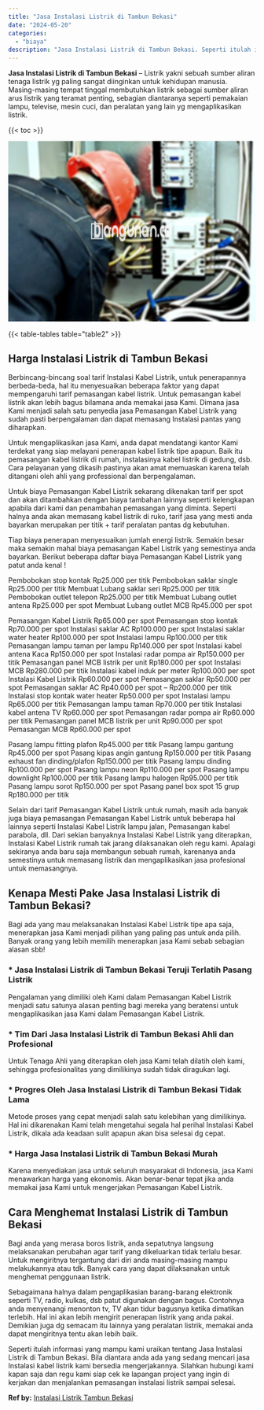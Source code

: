 ```yaml
---
title: "Jasa Instalasi Listrik di Tambun Bekasi"
date: "2024-05-20"
categories: 
  - "biaya"
description: "Jasa Instalasi Listrik di Tambun Bekasi. Seperti itulah informasi yang mampu kami uraikan tentang Jasa Instalasi Listrik di Tambun Bekasi. Bila diantara anda..."
---
```


**Jasa Instalasi Listrik di Tambun Bekasi** – Listrik yakni sebuah sumber aliran tenaga listrik yg paling sangat diinginkan untuk kehidupan manusia. Masing-masing tempat tinggal membutuhkan listrik sebagai sumber aliran arus listrik yang teramat penting, sebagian diantaranya seperti pemakaian lampu, televise, mesin cuci, dan peralatan yang lain yg mengaplikasikan listrik.

{{< toc >}}

![Jasa Instalasi Listrik di Tambun Bekasi](/images/instalasi-listrik-murah38.png)

{{< table-tables table="table2" >}}

## Harga Instalasi Listrik di Tambun Bekasi

Berbincang-bincang soal tarif Instalasi Kabel Listrik, untuk penerapannya berbeda-beda, hal itu menyesuaikan beberapa faktor yang dapat mempengaruhi tarif pemasangan kabel listrik. Untuk pemasangan kabel listrik akan lebih bagus bilamana anda memakai jasa Kami. Dimana jasa Kami menjadi salah satu penyedia jasa Pemasangan Kabel Listrik yang sudah pasti berpengalaman dan dapat memasang Instalasi pantas yang diharapkan.

Untuk mengaplikasikan jasa Kami, anda dapat mendatangi kantor Kami terdekat yang siap melayani penerapan kabel listrik tipe apapun. Baik itu pemasangan kabel listrik di rumah, instalasinya kabel listrik di gedung, dsb. Cara pelayanan yang dikasih pastinya akan amat memuaskan karena telah ditangani oleh ahli yang professional dan berpengalaman.

Untuk biaya Pemasangan Kabel Listrik sekarang dikenakan tarif per spot dan akan ditambahkan dengan biaya tambahan lainnya seperti kelengkapan apabila dari kami dan penambahan pemasangan yang diminta. Seperti halnya anda akan memasang kabel listrik di ruko, tarif jasa yang mesti anda bayarkan merupakan per titik + tarif peralatan pantas dg kebutuhan.

Tiap biaya penerapan menyesuaikan jumlah energi listrik. Semakin besar maka semakin mahal biaya pemasangan Kabel Listrik yang semestinya anda bayarkan. Berikut beberapa daftar biaya Pemasangan Kabel Listrik yang patut anda kenal !

Pembobokan stop kontak Rp25.000 per titik Pembobokan saklar single Rp25.000 per titik Membuat Lubang saklar seri Rp25.000 per titik Pembobokan outlet telepon Rp25.000 per titik Membuat Lubang outlet antena Rp25.000 per spot Membuat Lubang outlet MCB Rp45.000 per spot

Pemasangan Kabel Listrik Rp65.000 per spot Pemasangan stop kontak Rp70.000 per spot Instalasi saklar AC Rp100.000 per spot Instalasi saklar water heater Rp100.000 per spot Instalasi lampu Rp100.000 per titik Pemasangan lampu taman per lampu Rp140.000 per spot Instalasi kabel antena Kaca Rp150.000 per spot Instalasi radar pompa air Rp150.000 per titik Pemasangan panel MCB listrik per unit Rp180.000 per spot Instalasi MCB Rp280.000 per titik Instalasi kabel induk per meter Rp100.000 per spot Instalasi Kabel Listrik Rp60.000 per spot Pemasangan saklar Rp50.000 per spot Pemasangan saklar AC Rp40.000 per spot – Rp200.000 per titik Instalasi stop kontak water heater Rp50.000 per spot Instalasi lampu Rp65.000 per titik Pemasangan lampu taman Rp70.000 per titik Instalasi kabel antena TV Rp60.000 per spot Pemasangan radar pompa air Rp60.000 per titik Pemasangan panel MCB listrik per unit Rp90.000 per spot Pemasangan MCB Rp60.000 per spot

Pasang lampu fitting plafon Rp45.000 per titik Pasang lampu gantung Rp45.000 per spot Pasang kipas angin gantung Rp150.000 per titik Pasang exhaust fan dinding/plafon Rp150.000 per titik Pasang lampu dinding Rp100.000 per spot Pasang lampu neon Rp110.000 per spot Pasang lampu downlight Rp100.000 per titik Pasang lampu halogen Rp95.000 per titik Pasang lampu sorot Rp150.000 per spot Pasang panel box spot 15 grup Rp180.000 per titik

Selain dari tarif Pemasangan Kabel Listrik untuk rumah, masih ada banyak juga biaya pemasangan Pemasangan Kabel Listrik untuk beberapa hal lainnya seperti Instalasi Kabel Listrik lampu jalan, Pemasangan kabel parabola, dll. Dari sekian banyaknya Instalasi Kabel Listrik yang diterapkan, Instalasi Kabel Listrik rumah tak jarang dilaksanakan oleh regu kami. Apalagi sekiranya anda baru saja membangun sebuah rumah, karenanya anda semestinya untuk memasang listrik dan mengaplikasikan jasa profesional untuk memasangnya.

## Kenapa Mesti Pake Jasa Instalasi Listrik di Tambun Bekasi?

Bagi ada yang mau melaksanakan Instalasi Kabel Listrik tipe apa saja, menerapkan jasa Kami menjadi pilihan yang paling pas untuk anda pilih. Banyak orang yang lebih memilih menerapkan jasa Kami sebab sebagian alasan sbb!

### \* Jasa Instalasi Listrik di Tambun Bekasi Teruji Terlatih Pasang Listrik

Pengalaman yang dimiliki oleh Kami dalam Pemasangan Kabel Listrik menjadi satu satunya alasan penting bagi mereka yang beratensi untuk mengaplikasikan jasa Kami dalam Pemasangan Kabel Listrik.

### \* Tim Dari Jasa Instalasi Listrik di Tambun Bekasi Ahli dan Profesional

Untuk Tenaga Ahli yang diterapkan oleh jasa Kami telah dilatih oleh kami, sehingga profesionalitas yang dimilikinya sudah tidak diragukan lagi.

### \* Progres Oleh Jasa Instalasi Listrik di Tambun Bekasi Tidak Lama

Metode proses yang cepat menjadi salah satu kelebihan yang dimilikinya. Hal ini dikarenakan Kami telah mengetahui segala hal perihal Instalasi Kabel Listrik, dikala ada keadaan sulit apapun akan bisa selesai dg cepat.

### \* Harga Jasa Instalasi Listrik di Tambun Bekasi Murah

Karena menyediakan jasa untuk seluruh masyarakat di Indonesia, jasa Kami menawarkan harga yang ekonomis. Akan benar-benar tepat jika anda memakai jasa Kami untuk mengerjakan Pemasangan Kabel Listrik.

## Cara Menghemat Instalasi Listrik di Tambun Bekasi


Bagi anda yang merasa boros listrik, anda sepatutnya langsung melaksanakan perubahan agar tarif yang dikeluarkan tidak terlalu besar. Untuk mengiritnya tergantung dari diri anda masing-masing mampu melakukannya atau tdk. Banyak cara yang dapat dilaksanakan untuk menghemat penggunaan listrik.

Sebagaimana halnya dalam pengaplikasian barang-barang elektronik seperti TV, radio, kulkas, dsb patut digunakan dengan bagus. Contohnya anda menyenangi menonton tv, TV akan tidur bagusnya ketika dimatikan terlebih. Hal ini akan lebih mengirit penerapan listrik yang anda pakai. Demikian juga dg semacam itu lainnya yang peralatan listrik, memakai anda dapat mengiritnya tentu akan lebih baik.

Seperti itulah informasi yang mampu kami uraikan tentang Jasa Instalasi Listrik di Tambun Bekasi. Bila diantara anda ada yang sedang mencari jasa Instalasi kabel listrik kami bersedia mengerjakannya. Silahkan hubungi kami kapan saja dan regu kami siap cek ke lapangan project yang ingin di kerjakan dan menjalankan pemasangan instalasi listrik sampai selesai.

**Ref by:** [Instalasi Listrik Tambun Bekasi](https://id.wikipedia.org/wiki/Instalasi)
